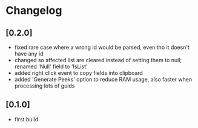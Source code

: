 ﻿# Changelog

## [0.2.0]
- fixed rare case where a wrong id would be parsed, even tho it doesn't have any id
- changed so affected list are cleared instead of setting them to null; renamed 'Null' field to 'IsList'
- added right click event to copy fields into clipboard
- added 'Generate Peeks' option to reduce RAM usage, also faster when processing lots of guids

## [0.1.0]
- first build